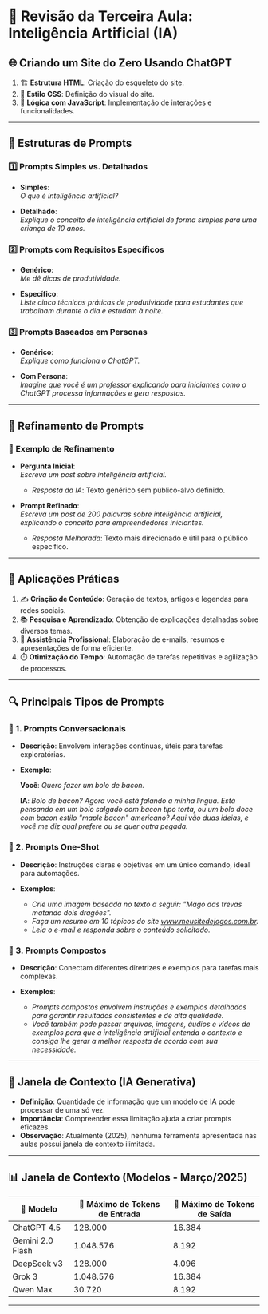 # 🤖 Revisão da Terceira Aula: Inteligência Artificial (IA)

## 🌐 Criando um Site do Zero Usando ChatGPT

1. 🏗️ **Estrutura HTML**: Criação do esqueleto do site.
2. 🎨 **Estilo CSS**: Definição do visual do site.
3. 🧠 **Lógica com JavaScript**: Implementação de interações e funcionalidades.

---

## 🧠 Estruturas de Prompts

### 1️⃣ Prompts Simples vs. Detalhados

- **Simples**:  
  *O que é inteligência artificial?*

- **Detalhado**:  
  *Explique o conceito de inteligência artificial de forma simples para uma criança de 10 anos.*

### 2️⃣ Prompts com Requisitos Específicos

- **Genérico**:  
  *Me dê dicas de produtividade.*

- **Específico**:  
  *Liste cinco técnicas práticas de produtividade para estudantes que trabalham durante o dia e estudam à noite.*

### 3️⃣ Prompts Baseados em Personas

- **Genérico**:  
  *Explique como funciona o ChatGPT.*

- **Com Persona**:  
  *Imagine que você é um professor explicando para iniciantes como o ChatGPT processa informações e gera respostas.*

---

## 🔧 Refinamento de Prompts

### 📝 Exemplo de Refinamento

- **Pergunta Inicial**:  
  *Escreva um post sobre inteligência artificial.*

  - *Resposta da IA*: Texto genérico sem público-alvo definido.

- **Prompt Refinado**:  
  *Escreva um post de 200 palavras sobre inteligência artificial, explicando o conceito para empreendedores iniciantes.*

  - *Resposta Melhorada*: Texto mais direcionado e útil para o público específico.

---

## 💼 Aplicações Práticas

1. ✍️ **Criação de Conteúdo**: Geração de textos, artigos e legendas para redes sociais.
2. 📚 **Pesquisa e Aprendizado**: Obtenção de explicações detalhadas sobre diversos temas.
3. 📧 **Assistência Profissional**: Elaboração de e-mails, resumos e apresentações de forma eficiente.
4. ⏱️ **Otimização do Tempo**: Automação de tarefas repetitivas e agilização de processos.

---

## 🔍 Principais Tipos de Prompts

### 💬 1. Prompts Conversacionais

- **Descrição**: Envolvem interações contínuas, úteis para tarefas exploratórias.

- **Exemplo**:

  **Você**: *Quero fazer um bolo de bacon.*

  **IA**: *Bolo de bacon? Agora você está falando a minha língua. Está pensando em um bolo salgado com bacon tipo torta, ou um bolo doce com bacon estilo "maple bacon" americano? Aqui vão duas ideias, e você me diz qual prefere ou se quer outra pegada.*

### 🎯 2. Prompts One-Shot

- **Descrição**: Instruções claras e objetivas em um único comando, ideal para automações.

- **Exemplos**:

  - *Crie uma imagem baseada no texto a seguir: "Mago das trevas matando dois dragões".*
  - *Faça um resumo em 10 tópicos do site www.meusitedejogos.com.br.*
  - *Leia o e-mail e responda sobre o conteúdo solicitado.*

### 🧩 3. Prompts Compostos

- **Descrição**: Conectam diferentes diretrizes e exemplos para tarefas mais complexas.

- **Exemplos**:

  - *Prompts compostos envolvem instruções e exemplos detalhados para garantir resultados consistentes e de alta qualidade.*
  - *Você também pode passar arquivos, imagens, áudios e vídeos de exemplos para que a inteligência artificial entenda o contexto e consiga lhe gerar a melhor resposta de acordo com sua necessidade.*

---

## 🧠 Janela de Contexto (IA Generativa)

- **Definição**: Quantidade de informação que um modelo de IA pode processar de uma só vez.
- **Importância**: Compreender essa limitação ajuda a criar prompts eficazes.
- **Observação**: Atualmente (2025), nenhuma ferramenta apresentada nas aulas possui janela de contexto ilimitada.

---

## 📊 Janela de Contexto (Modelos - Março/2025)

| 🧠 Modelo           | 🔢 Máximo de Tokens de Entrada | 🔢 Máximo de Tokens de Saída |
|--------------------|-------------------------------|------------------------------|
| ChatGPT 4.5        | 128.000                       | 16.384                       |
| Gemini 2.0 Flash   | 1.048.576                     | 8.192                        |
| DeepSeek v3        | 128.000                       | 4.096                        |
| Grok 3             | 1.048.576                     | 16.384                       |
| Qwen Max           | 30.720                        | 8.192                        |

---